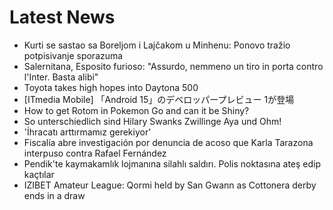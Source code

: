 # Latest News
-  Kurti se sastao sa Boreljom i Lajčakom u Minhenu: Ponovo tražio potpisivanje sporazuma
-  Salernitana, Esposito furioso: "Assurdo, nemmeno un tiro in porta contro l'Inter. Basta alibi"
-  Toyota takes high hopes into Daytona 500
-  [ITmedia Mobile] 「Android 15」のデベロッパープレビュー 1が登場
-  How to get Rotom in Pokemon Go and can it be Shiny?
-  So unterschiedlich sind Hilary Swanks Zwillinge Aya und Ohm!
-  'İhracatı arttırmamız gerekiyor'
-  Fiscalía abre investigación por denuncia de acoso que Karla Tarazona interpuso contra Rafael Fernández
-  Pendik'te kaymakamlık lojmanına silahlı saldırı. Polis noktasına ateş edip kaçtılar
-  IZIBET Amateur League: Qormi held by San Gwann as Cottonera derby ends in a draw
